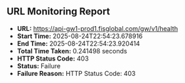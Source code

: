 ## URL Monitoring Report

- **URL:** https://api-gw1-prod1.fisglobal.com/gw/v1/health
- **Start Time:** 2025-08-24T22:54:23.678916
- **End Time:** 2025-08-24T22:54:23.920414
- **Total Time Taken:** 0.241498 seconds
- **HTTP Status Code:** 403
- **Status:** Failure
- **Failure Reason:** HTTP Status Code: 403
